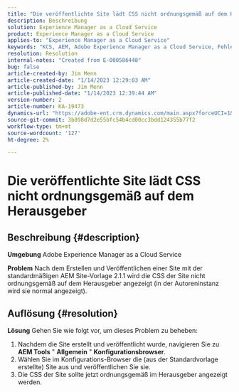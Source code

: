 ```yaml
---
title: "Die veröffentlichte Site lädt CSS nicht ordnungsgemäß auf dem Herausgeber."
description: Beschreibung
solution: Experience Manager as a Cloud Service
product: Experience Manager as a Cloud Service
applies-to: "Experience Manager as a Cloud Service"
keywords: "KCS, AEM, Adobe Experience Manager as a Cloud Service, Fehlerbehebung, veröffentlichte Site, CSS nicht laden, Publisher"
resolution: Resolution
internal-notes: "Created from E-000586448"
bug: false
article-created-by: Jim Menn
article-created-date: "1/14/2023 12:29:03 AM"
article-published-by: Jim Menn
article-published-date: "1/14/2023 12:39:44 AM"
version-number: 2
article-number: KA-19473
dynamics-url: "https://adobe-ent.crm.dynamics.com/main.aspx?forceUCI=1&pagetype=entityrecord&etn=knowledgearticle&id=87196a6e-a293-ed11-aad1-6045bd0065f9"
source-git-commit: 3b898d7d2e55bfc54b4cd00cc3bdd124355b77f2
workflow-type: tm+mt
source-wordcount: '127'
ht-degree: 2%

---
```


# Die veröffentlichte Site lädt CSS nicht ordnungsgemäß auf dem Herausgeber

## Beschreibung {#description}


<b>Umgebung</b>
Adobe Experience Manager as a Cloud Service

<b>Problem</b>
Nach dem Erstellen und Veröffentlichen einer Site mit der standardmäßigen AEM Site-Vorlage 2.1.1 wird die CSS der Site nicht ordnungsgemäß auf dem Herausgeber angezeigt (in der Autoreninstanz wird sie normal angezeigt).


## Auflösung {#resolution}


<b>Lösung</b>
Gehen Sie wie folgt vor, um dieses Problem zu beheben:

1. Nachdem die Site erstellt und veröffentlicht wurde, navigieren Sie zu <b>AEM Tools</b> &quot; <b>Allgemein</b> &quot; <b>Konfigurationsbrowser</b>.
2. Wählen Sie im Konfigurations-Browser die (aus der Standardvorlage erstellte) Site aus und veröffentlichen Sie sie.
3. Die CSS der Site sollte jetzt ordnungsgemäß im Herausgeber angezeigt werden.

